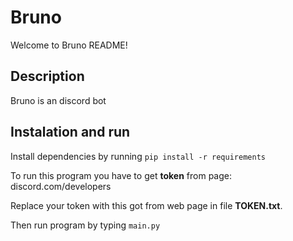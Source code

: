 # Bruno
Welcome to Bruno README!

## Description
Bruno is an discord bot

## Instalation and run
Install dependencies by running ``` pip install -r requirements ```


To run this program you have to get __token__ from page: discord.com/developers


Replace your token with this got from web page in file __TOKEN.txt__.


Then run program by typing ``` main.py ``` 
